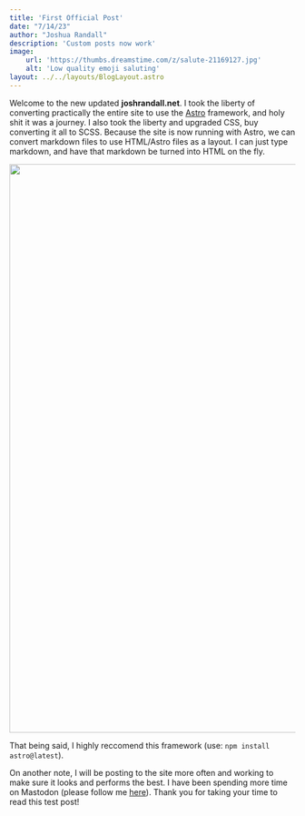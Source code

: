```yaml
---
title: 'First Official Post'
date: "7/14/23"
author: "Joshua Randall"
description: 'Custom posts now work'
image:
    url: 'https://thumbs.dreamstime.com/z/salute-21169127.jpg'
    alt: 'Low quality emoji saluting'
layout: ../../layouts/BlogLayout.astro
---
```


Welcome to the new updated __joshrandall.net__. I took the liberty of converting practically the entire site to use the [Astro](https://astro.build) framework, and holy shit it was a journey. I also took the liberty and upgraded CSS, buy converting it all to SCSS. Because the site is now running with Astro, we can convert markdown files to use HTML/Astro files as a layout. I can just type markdown, and have that markdown be turned into HTML on the fly.

<img width=1000px src="https://i.imgur.com/E8YuV4S.png">

That being said, I highly reccomend this framework (use: `npm install astro@latest`).

On another note, I will be posting to the site more often and working to make sure it looks and performs the best. I have been spending more time on Mastodon (please follow me [here](https://hachyderm.io/@pursuit)). Thank you for taking your time to read this test post!